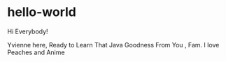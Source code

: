 # hello-world

Hi Everybody! 

Yvienne here, Ready to Learn That Java Goodness From You , Fam.
I love Peaches and Anime
